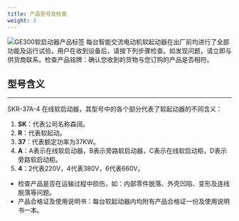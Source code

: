 ```yaml
---
title: 产品型号及检查
weight: 3
---
```

![GE300软启动器产品标签](/images/GE300/16.jpg)
每台智能交流电动机软起动器在出厂前均进行了全部功能及运行试验，用户在收到设备后，请按下列步骤检查。如发现问题，请立即与供货商联系。检查产品铭牌：确认您收到的货物与您订购的产品是否相符。

## 型号含义 
* * *

SKR-37A-4 在线软启动器，其型号中的各个部分代表了软起动器的不同含义：

1. **SK**：代表公司名称森阔。
2. **R**：代表软起动。
3. **37**：代表额定功率为37KW。
4. **A**：A表示在线软启动器，B表示旁路软启动器，C表示在线软启动柜，D表示旁路软启动柜。
5. **4**：2代表220V，4代表380V，6代表660V。



- 检查产品是否在运输过程中损伤，如：内部零件脱落、外壳凹陷、变形及连线脱落等问题。  
- 产品合格证及使用说明书：每台软起动器内均附有产品合格证一份及使用说明书一本。   
